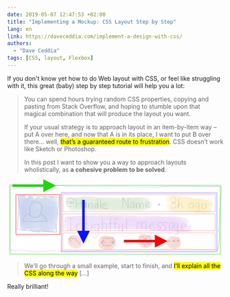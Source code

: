 ```yaml
---
date: 2019-05-07 12:47:53 +02:00
title: "Implementing a Mockup: CSS Layout Step by Step"
lang: en
link: https://daveceddia.com/implement-a-design-with-css/
authors:
  - "Dave Ceddia"
tags: [CSS, layout, Flexbox]
---
```


If you don't know yet how to do Web layout with CSS, or feel like struggling with it, this great (baby) step by step tutorial will help you a lot:

> You can spend hours trying random CSS properties, copying and pasting from Stack Overflow, and hoping to stumble upon that magical combination that will produce the layout you want.
>
> If your usual strategy is to approach layout in an item-by-item way – put A over here, and now that A is in its place, I want to put B over there… well, <mark>that’s a guaranteed route to frustration</mark>. CSS doesn’t work like Sketch or Photoshop.
>
> In this post I want to show you a way to approach layouts wholistically, as **a cohesive problem to be solved**.

![](tweet-layout-arrows.jpg "an example of Dave Ceddia's rough but efficient illustrations")

> We’ll go through a small example, start to finish, and <mark>I’ll explain all the CSS along the way</mark> […]

Really brilliant!
